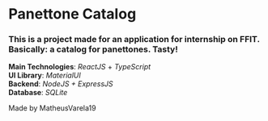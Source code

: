 # Panettone Catalog

### This is a project made for an application for internship on FFIT. Basically: a catalog for panettones. Tasty!

**Main Technologies**: *ReactJS* + *TypeScript* <br/>
**UI Library**: *MaterialUI* <br/>
**Backend**: *NodeJS + ExpressJS* <br/>
**Database**: *SQLite* <br/>

Made by MatheusVarela19
